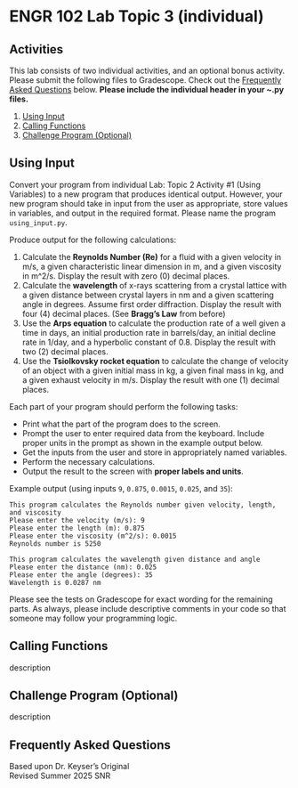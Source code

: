 # ENGR 102 Lab Topic 3 (individual)

## Activities
This lab consists of two individual activities, and an optional bonus activity. Please submit the following files to Gradescope. Check out the [Frequently Asked Questions](#frequently-asked-questions) below. **Please include the individual header in your ~.py files.**

1. [Using Input](#using-input)
2. [Calling Functions](#calling-functions)
3. [Challenge Program (Optional)](#challenge-program-(optional))

## Using Input
Convert your program from individual Lab: Topic 2 Activity #1 (Using Variables) to a new program that produces identical output. However, your new program should take in input from the user as appropriate, store values in variables, and output in the required format. Please name the program `using_input.py`.

Produce output for the following calculations:
1. Calculate the **Reynolds Number (Re)** for a fluid with a given velocity in m/s, a given characteristic linear dimension in m, and a given viscosity in m^2/s. Display the result with zero (0) decimal places.
2. Calculate the **wavelength** of x-rays scattering from a crystal lattice with a given distance between crystal layers in nm and a given scattering angle in degrees. Assume first order diffraction. Display the result with four (4) decimal places. (See **Bragg’s Law** from before)
3. Use the **Arps equation** to calculate the production rate of a well given a time in days, an initial production rate in barrels/day, an initial decline rate in 1/day, and a hyperbolic constant of 0.8. Display the result with two (2) decimal places.
4. Use the **Tsiolkovsky rocket equation** to calculate the change of velocity of an object with a given initial mass in kg, a given final mass in kg, and a given exhaust velocity in m/s. Display the result with one (1) decimal places.

Each part of your program should perform the following tasks:
- Print what the part of the program does to the screen.
- Prompt the user to enter required data from the keyboard. Include proper units in the prompt as shown in the example output below.
- Get the inputs from the user and store in appropriately named variables.
- Perform the necessary calculations.
- Output the result to the screen with **proper labels and units**.

Example output (using inputs `9`, `0.875`, `0.0015`, `0.025`, and `35`):
```
This program calculates the Reynolds number given velocity, length, and viscosity
Please enter the velocity (m/s): 9
Please enter the length (m): 0.875
Please enter the viscosity (m^2/s): 0.0015
Reynolds number is 5250

This program calculates the wavelength given distance and angle
Please enter the distance (nm): 0.025
Please enter the angle (degrees): 35
Wavelength is 0.0287 nm
```

Please see the tests on Gradescope for exact wording for the remaining parts. As always, please include descriptive comments in your code so that someone may follow your programming logic.

## Calling Functions
description

## Challenge Program (Optional)
description

## Frequently Asked Questions

Based upon Dr. Keyser’s Original<br/>
Revised Summer 2025 SNR
